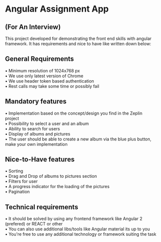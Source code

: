 # Angular Assignment App
## (For An Interview)

This project developed for demonstrating the front end skills with angular framework. It has requirements and nice to have like written down below:

## General Requirements

• Minimum resolution of 1024x768 px  
• We use only latest version of Chrome  
• We use header token based authentication  
• Rest calls may take some time or possibly fail  

## Mandatory features

• Implementation based on the concept/design you find in the Zeplin project  
• Possibility to select a user and an album  
• Ability to search for users  
• Display of albums and pictures  
• The user should be able to create a new album via the blue plus button, make your own implementation  

## Nice-to-Have features

• Sorting  
• Drag and Drop of albums to pictures section  
• Filters for user  
• A progress indicator for the loading of the pictures  
• Pagination  

## Technical requirements

• It should be solved by using any frontend framework like Angular 2 (prefered) or REACT or
other  
• You can also use additional libs/tools like Angular material its up to you  
• You're free to use any additional technology or framework suiting the task  
